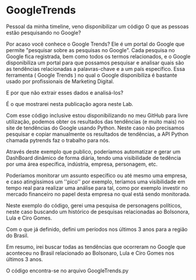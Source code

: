 # GoogleTrends
Pessoal da minha timeline, veno disponibilizar um código O que as pessoas estão pesquisando no Google?

Por acaso você conhece o Google Trends? 
Ele é um portal do Google que permite "pesquisar sobre as pesquisas no Google". Cada pesquisa no Google fica registrada, bem como todos os termos relacionados, e o Google disponibiliza um portal para que possamos pesquisar e analisar quais são as tendências relacionadas a palavras-chave e a um país específico.
Essa ferramenta ( Google Trends ) no qual o  Google disponibiliza é bastante usado por profissionais de Marketing Digital.

E por que não extrair esses dados e analisá-los?

É o que mostrarei nesta publicação agora neste Lab.

Com esse código inclusive estou disponibilizando no meu GitHub para livre utilização, podemos obter os resultados das tendências (e muito mais) no site de tendências do Google usando Python.
Neste caso não precisamos pesquisar e copiar manualmente os resultados de tendências, a API Python chamada pytrends faz o trabalho para nós.

Através deste exemplo que publico, poderíamos automatizar e gerar um DashBoard dinâmico de forma diária, tendo uma visibilidade de tedência por uma área específica, indústria, empresa, personagem, etc.

Poderíamos monitorar um assunto específico ou até mesmo uma empresa, e caso atingíssimos um ''pico'' por exemplo, teríamos uma visibilidade em tempo real para realizar uma análise para tal, como por exemplo investir no mercado financeiro no papel desta empresa no qual está sendo monitorada.

Neste exemplo do código, gerei uma pesquisa de personagens políticos, neste caso buscando um histórico de pesquisas relacionadas ao Bolsonora, Lula e Ciro Gomes.

Com o que já definido, defini um períodos nos últimos 3 anos para a região do Brasil.

Em resumo, irei buscar todas as tendências que ocorreram no Google que aconteceu no Brasil relacionado ao Bolsonaro, Lula e Ciro Gomes nos últimos 3 anos.

O código encontra-se no arquivo GoogleTrends.py
